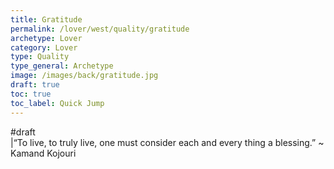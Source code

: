 ```yaml
---
title: Gratitude
permalink: /lover/west/quality/gratitude
archetype: Lover
category: Lover
type: Quality
type_general: Archetype
image: /images/back/gratitude.jpg
draft: true
toc: true
toc_label: Quick Jump
---
```

#draft  
|“To live, to truly live, one must consider each and every thing a blessing.”  ~ Kamand Kojouri  
  
  

